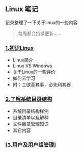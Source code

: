 ## Linux 笔记


记录整理了一下关于linux的一些内容

> 每周都会持续更新......



### [1.初识Linux](https://github.com/ZHONG-heart/Linux-shell/issues/1)
* Linux简介
* Linux VS Windows
* 关于Linux的一些评价
* 如何去学习
* 附：工欲善其事，必先利其器

### [2.了解系统目录结构](https://github.com/ZHONG-heart/Linux-shell/tree/master/Linux/2)
* 系统目录结构样例
* 目录清单以及解释
* 文件目录管理知识
* 其它内容

### [3.用户及用户组管理]
